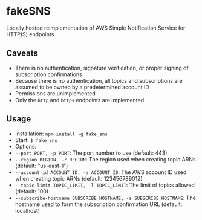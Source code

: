 fakeSNS
========

Locally hosted reimplementation of AWS Simple Notification Service for HTTP(S) endpoints

## Caveats
* There is no authentication, signature verification, or proper signing of subscription confirmations
* Because there is no authentication, all topics and subscriptions are assumed to be owned by a predetermined account ID
* Permissions are unimplemented
* Only the `http` and `https` endpoints are implemented

## Usage
* Installation: `npm install -g fake_sns`
* Start: `$ fake_sns`
* Options:
 * `--port PORT, -p PORT`: The port number to use (default: 443)
 * `--region REGION, -r REGION`: The region used when creating topic ARNs (default: "us-east-1")
 * `--account-id ACCOUNT_ID, -a ACCOUNT_ID`: The AWS account ID used when creating topic ARNs (default: 123456789012)
 * `--topic-limit TOPIC_LIMIT, -l TOPIC_LIMIT`: The limit of topics allowed (default: 100)
 * `--subscribe-hostname SUBSCRIBE_HOSTNAME, -s SUBSCRIBE_HOSTNAME`: The hostname used to form the subscription confirmation URL (default: localhost)
